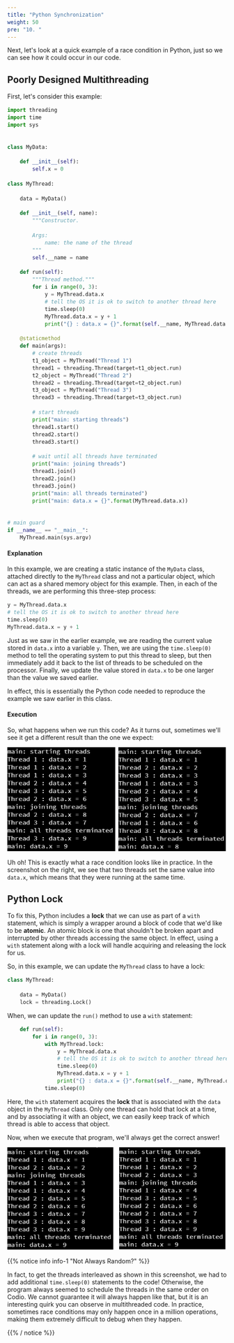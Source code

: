 ```yaml
---
title: "Python Synchronization"
weight: 50
pre: "10. "
---
```

Next, let's look at a quick example of a race condition in Python, just so we can see how it could occur in our code.

## Poorly Designed Multithreading

First, let's consider this example:

```python
import threading
import time
import sys


class MyData:
    
    def __init__(self):
        self.x = 0

class MyThread:
    
    data = MyData()

    def __init__(self, name):
        """Constructor.
        
        Args:
            name: the name of the thread
        """
        self.__name = name

    def run(self):
        """Thread method."""
        for i in range(0, 3):
            y = MyThread.data.x
            # tell the OS it is ok to switch to another thread here
            time.sleep(0)
            MyThread.data.x = y + 1
            print("{} : data.x = {}".format(self.__name, MyThread.data.x))
            
    @staticmethod
    def main(args):
        # create threads
        t1_object = MyThread("Thread 1")
        thread1 = threading.Thread(target=t1_object.run)
        t2_object = MyThread("Thread 2")
        thread2 = threading.Thread(target=t2_object.run)
        t3_object = MyThread("Thread 3")
        thread3 = threading.Thread(target=t3_object.run)
        
        # start threads
        print("main: starting threads")
        thread1.start()
        thread2.start()
        thread3.start()
        
        # wait until all threads have terminated
        print("main: joining threads")
        thread1.join()
        thread2.join()
        thread3.join()
        print("main: all threads terminated")
        print("main: data.x = {}".format(MyThread.data.x))
                  
                  
# main guard
if __name__ == "__main__":
    MyThread.main(sys.argv)

```

#### Explanation

In this example, we are creating a static instance of the `MyData` class, attached directly to the `MyThread` class and not a particular object, which can act as a shared memory object for this example. Then, in each of the threads, we are performing this three-step process:

```python
y = MyThread.data.x
# tell the OS it is ok to switch to another thread here
time.sleep(0)
MyThread.data.x = y + 1
```

Just as we saw in the earlier example, we are reading the current value stored in `data.x` into a variable `y`. Then, we are using the `time.sleep(0)` method to tell the operating system to put this thread to sleep, but then immediately add it back to the list of threads to be scheduled on the processor. Finally, we update the value stored in `data.x` to be one larger than the value we saved earlier. 

In effect, this is essentially the Python code needed to reproduce the example we saw earlier in this class.

#### Execution

So, what happens when we run this code? As it turns out, sometimes we'll see it get a different result than the one we expect:

![Race Condition in Python](/images/10/python_race.png)

Uh oh! This is exactly what a race condition looks like in practice. In the screenshot on the right, we see that two threads set the same value into `data.x`, which means that they were running at the same time. 

## Python Lock

To fix this, Python includes a **lock** that we can use as part of a `with` statement, which is simply a wrapper around a block of code that we'd like to be **atomic**. An atomic block is one that shouldn't be broken apart and interrupted by other threads accessing the same object. In effect, using a `with` statement along with a lock will handle acquiring and releasing the lock for us.

So, in this example, we can update the `MyThread` class to have a lock:

```python
class MyThread:
    
    data = MyData()
    lock = threading.Lock()
```

When, we can update the `run()` method to use a `with` statement:

```python
    def run(self):
        for i in range(0, 3):
            with MyThread.lock:
                y = MyThread.data.x
                # tell the OS it is ok to switch to another thread here
                time.sleep(0)
                MyThread.data.x = y + 1
                print("{} : data.x = {}".format(self.__name, MyThread.data.x))
            time.sleep(0)
```

Here, the `with` statement acquires the **lock** that is associated with the `data` object in the `MyThread` class. Only one thread can hold that lock at a time, and by associating it with an object, we can easily keep track of which thread is able to access that object. 

Now, when we execute that program, we'll always get the correct answer!

![Synchronized in Python](/images/10/python_synch.png)

{{% notice info info-1 "Not Always Random?" %}}

In fact, to get the threads interleaved as shown in this screenshot, we had to add additional `time.sleep(0)` statements to the code! Otherwise, the program always seemed to schedule the threads in the same order on Codio. We cannot guarantee it will always happen like that, but it is an interesting quirk you can observe in multithreaded code. In practice, sometimes race conditions may only happen once in a million operations, making them extremely difficult to debug when they happen.

{{% / notice %}}

